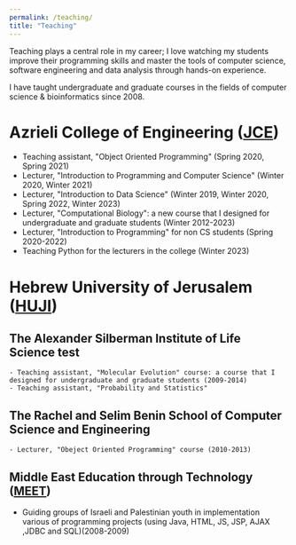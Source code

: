 ```yaml
---
permalink: /teaching/
title: "Teaching"
---
```


Teaching plays a central role in my career; I love watching my students improve their
programming skills and master the tools of computer science, software engineering and data analysis through hands-on
experience.

I have taught undergraduate and graduate courses in the fields of computer science & bioinformatics since 2008.


# Azrieli College of Engineering ([JCE](https://www.jce.ac.il/en/))
  - Teaching assistant, "Object Oriented Programming" (Spring 2020, Spring 2021)
  - Lecturer, "Introduction to Programming and Computer Science" (Winter 2020, Winter 2021)
  - Lecturer, "Introduction to Data Science" (Winter 2019, Winter 2020, Spring 2022, Winter 2023)
  - Lecturer, "Computational Biology": a new course that I designed for undergraduate and graduate students (Winter 2012-2023)
  - Lecturer, "Introduction to Programming" for non CS students (Spring 2020-2022)
  - Teaching Python for the lecturers in the college (Winter 2023)


# Hebrew University of Jerusalem ([HUJI](https://en.huji.ac.il/))
  ## The Alexander Silberman Institute of Life Science test
    - Teaching assistant, "Molecular Evolution" course: a course that I designed for undergraduate and graduate students (2009-2014)
    - Teaching assistant, "Probability and Statistics" 
   
  ## The Rachel and Selim Benin School of Computer Science and Engineering 
    - Lecturer, "Obeject Oriented Programming" course (2010-2013)


## Middle East Education through Technology ([MEET](https://www.meet.mit.edu/))
   - Guiding groups of Israeli and Palestinian youth in implementation various of programming projects (using Java, HTML, JS, JSP, AJAX ,JDBC and SQL)(2008-2009)

